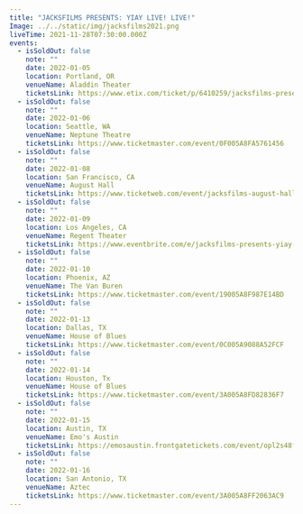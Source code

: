 ```yaml
---
title: "JACKSFILMS PRESENTS: YIAY LIVE! LIVE!"
Image: ../../static/img/jacksfilms2021.png
liveTime: 2021-11-28T07:30:00.000Z
events:
  - isSoldOut: false
    note: ""
    date: 2022-01-05
    location: Portland, OR
    venueName: Aladdin Theater
    ticketsLink: https://www.etix.com/ticket/p/6410259/jacksfilms-presentsyiay-livelive-portland-aladdin-theater
  - isSoldOut: false
    note: ""
    date: 2022-01-06
    location: Seattle, WA
    venueName: Neptune Theatre
    ticketsLink: https://www.ticketmaster.com/event/0F005A8FA5761456
  - isSoldOut: false
    note: ""
    date: 2022-01-08
    location: San Francisco, CA
    venueName: August Hall
    ticketsLink: https://www.ticketweb.com/event/jacksfilms-august-hall-tickets/10951735?pl=august
  - isSoldOut: false
    note: ""
    date: 2022-01-09
    location: Los Angeles, CA
    venueName: Regent Theater
    ticketsLink: https://www.eventbrite.com/e/jacksfilms-presents-yiay-live-live-tickets-150664005095
  - isSoldOut: false
    note: ""
    date: 2022-01-10
    location: Phoenix, AZ
    venueName: The Van Buren
    ticketsLink: https://www.ticketmaster.com/event/19005A8F987E14BD
  - isSoldOut: false
    note: ""
    date: 2022-01-13
    location: Dallas, TX
    venueName: House of Blues
    ticketsLink: https://www.ticketmaster.com/event/0C005A9088A52FCF
  - isSoldOut: false
    note: ""
    date: 2022-01-14
    location: Houston, Tx
    venueName: House of Blues
    ticketsLink: https://www.ticketmaster.com/event/3A005A8FD82836F7
  - isSoldOut: false
    note: ""
    date: 2022-01-15
    location: Austin, TX
    venueName: Emo's Austin
    ticketsLink: https://emosaustin.frontgatetickets.com/event/opl2s48f7o9wkrjt
  - isSoldOut: false
    note: ""
    date: 2022-01-16
    location: San Antonio, TX
    venueName: Aztec
    ticketsLink: https://www.ticketmaster.com/event/3A005A8FF2063AC9
---
```

